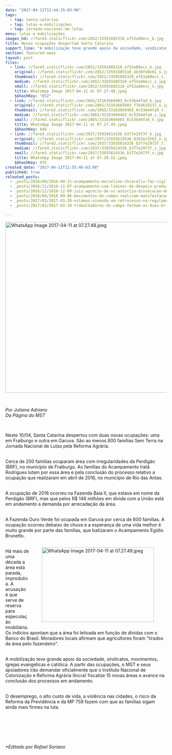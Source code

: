 ```yaml
---
date: "2017-04-11T12:44:35-03:00"
tags:
  - tag: santa-catarina
  - tag: lutas-e-mobilizações
  - tag: jornada-nacional-de-lutas
menu: lutas e mobilizações
images_hd: //farm3.staticflickr.com/2852/33591685310_ef53a88ecc_b.jpg
title: Novas ocupações despertam Santa Catarina
support_line: "A mobilização teve grande apoio da sociedade, sindicatos, movimentos, igrejas."
section: featured-news
layout: post
files:
  - link: //farm3.staticflickr.com/2852/33591685310_ef53a88ecc_b.jpg
    original: //farm3.staticflickr.com/2852/33591685310_4b38fe8e61_o.jpg
    thumbnail: //farm3.staticflickr.com/2852/33591685310_ef53a88ecc_t.jpg
    medium: //farm3.staticflickr.com/2852/33591685310_ef53a88ecc_z.jpg
    small: //farm3.staticflickr.com/2852/33591685310_ef53a88ecc_n.jpg
    title: WhatsApp Image 2017-04-11 at 07.27.48.jpeg
    $$hashKey: "032"
  - link: //farm3.staticflickr.com/2865/33163669403_6c53b44fa9_b.jpg
    original: //farm3.staticflickr.com/2865/33163669403_f764619231_o.jpg
    thumbnail: //farm3.staticflickr.com/2865/33163669403_6c53b44fa9_t.jpg
    medium: //farm3.staticflickr.com/2865/33163669403_6c53b44fa9_z.jpg
    small: //farm3.staticflickr.com/2865/33163669403_6c53b44fa9_n.jpg
    title: WhatsApp Image 2017-04-11 at 07.27.49.jpeg
    $$hashKey: 049
  - link: //farm3.staticflickr.com/2937/33935614336_b377e2973f_b.jpg
    original: //farm3.staticflickr.com/2937/33935614336_8202ec5562_o.jpg
    thumbnail: //farm3.staticflickr.com/2937/33935614336_b377e2973f_t.jpg
    medium: //farm3.staticflickr.com/2937/33935614336_b377e2973f_z.jpg
    small: //farm3.staticflickr.com/2937/33935614336_b377e2973f_n.jpg
    title: WhatsApp Image 2017-04-11 at 07.28.52.jpeg
    $$hashKey: 07K
created_date: "2017-04-11T12:55:46-03:00"
published: true
releated_posts:
  - _posts/2016/09/2016-09-21-acampamento-marcelino-chiarello-faz-vigilia-no-foro-de-xanxere-sc.md
  - _posts/2016/11/2016-11-07-acampamento-com-liminar-de-despejo-produz-comida-sem-veneno.md
  - _posts/2016/12/2016-12-09-juiz-agrario-de-sc-autoriza-dissecacao-de-plantio-em-acampamento.md
  - _posts/2016/09/2016-09-06-movimentos-do-campo-realizam-manifestacao-no-incra-do-rj.md
  - _posts/2017/03/2017-03-28-estamos-vivendo-um-retrocesso-na-regulamentacao-dos-agrotoxicos-diz-militante.md
  - _posts/2017/03/2017-03-30-trabalhadores-do-campo-fecham-as-duas-br-do-espirito-santo-contra-a-reforma-da-previdencia.md

---
```

<p><img alt="WhatsApp Image 2017-04-11 at 07.27.48.jpeg" height="533" src="//farm3.staticflickr.com/2852/33591685310_ef53a88ecc_b.jpg" width="700" /></p>

<p>&nbsp;</p>

<p><em>Por Juliana Adriano<br />
Da P&aacute;gina do MST</em></p>

<p>&nbsp;</p>

<p>Neste 10/04, Santa Catarina despertou com duas novas ocupa&ccedil;&otilde;es: uma em Fraiburgo e outra em Garuva. S&atilde;o ao menos 800 fam&iacute;lias Sem Terra na Jornada Nacional de Lutas pela Reforma Agr&aacute;ria.</p>

<p><br />
Cerca de 200 fam&iacute;lias ocuparam &aacute;rea com irregularidades da Perdig&atilde;o (BRF), no munic&iacute;pio de Fraiburgo. As fam&iacute;lias do Acampamento Irat&atilde; Rodrigues lutam por essa &aacute;rea e pela conclus&atilde;o do processo relativo a ocupa&ccedil;&atilde;o que realizaram em abril de 2016, no munic&iacute;pio de Rio das Antas.</p>

<p><br />
A ocupa&ccedil;&atilde;o de 2016 ocorreu na Fazenda Baia II, que estava em nome da Perdig&atilde;o (BRF), mas que pelos R$ 146 milh&otilde;es em d&iacute;vida com a Uni&atilde;o est&aacute; em andamento a demanda por arrecada&ccedil;&atilde;o da &aacute;rea.</p>

<p><br />
A Fazenda Ouro Verde foi ocupada em Garuva por cerca de 600 fam&iacute;lias. A ocupa&ccedil;&atilde;o ocorreu debaixo de chuva e a esperan&ccedil;a de uma vida melhor &eacute; muito grande por parte das fam&iacute;lias, que batizaram o Acampamento Eg&iacute;dio Brunetto.</p>

<figure class="image" style="float:right"><img alt="WhatsApp Image 2017-04-11 at 07.27.49.jpeg" height="233" src="//farm3.staticflickr.com/2865/33163669403_6c53b44fa9_b.jpg" width="350" />
<figcaption></figcaption>
</figure>

<p><br />
H&aacute; mais de uma d&eacute;cada a &aacute;rea est&aacute; parada, improdutiva. A acusa&ccedil;&atilde;o &eacute; que serve de reserva para especula&ccedil;&atilde;o imobili&aacute;ria. Os ind&iacute;cios apontam que a &aacute;rea foi leiloada em fun&ccedil;&atilde;o de d&iacute;vidas com o Banco do Brasil. Moradores locais afirmam que agricultores foram &quot;tirados da &aacute;rea pelo fazendeiro&quot;.</p>

<p><br />
A mobiliza&ccedil;&atilde;o teve grande apoio da sociedade, sindicatos, movimentos, igrejas evang&eacute;licas e cat&oacute;lica. A partir das ocupa&ccedil;&otilde;es, o MST e seus apoiadores ir&atilde;o demandar oficialmente que o Instituto Nacional de Coloniza&ccedil;&atilde;o e Reforma Agr&aacute;ria (Incra) fiscalize 15 novas &aacute;reas e avance na conclus&atilde;o dos processos em andamento.</p>

<p><br />
O desemprego, o alto custo de vida, a viol&ecirc;ncia nas cidades, o risco da Reforma da Previd&ecirc;ncia e da MP 759 fazem com que as fam&iacute;lias sigam ainda mais firmes na luta.</p>

<p>&nbsp;</p>

<p>&nbsp;</p>

<p>&nbsp;</p>

<p><em>*Editado por Rafael Soriano</em></p>

